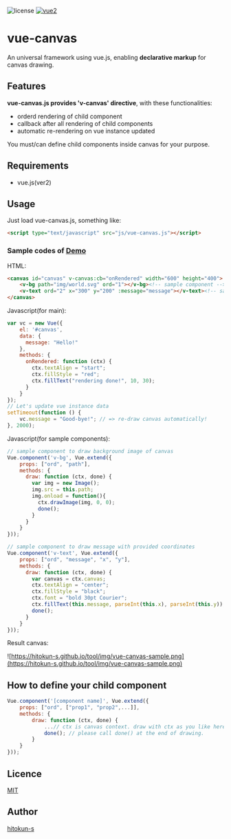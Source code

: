 ![license](https://img.shields.io/github/license/mashape/apistatus.svg)
[![vue2](https://img.shields.io/badge/vue-2.x-brightgreen.svg)](https://vuejs.org/)

vue-canvas
===

An universal framework using vue.js, enabling **declarative markup** for canvas drawing.

## Features

**vue-canvas.js provides 'v-canvas' directive**, with these functionalities:

- orderd rendering of child component
- callback after all rendering of child components
- automatic re-rendering on vue instance updated

You must/can define child components inside canvas for your purpose.  

## Requirements

- vue.js(ver2)

## Usage

Just load vue-canvas.js, something like:  
```html
<script type="text/javascript" src="js/vue-canvas.js"></script>
```
### Sample codes of [Demo](https://hitokun-s.github.io/tool/vue-canvas.html)

HTML:  
```html
<canvas id="canvas" v-canvas:cb="onRendered" width="600" height="400">
    <v-bg path="img/world.svg" ord="1"></v-bg><!-- sample component -->
    <v-text ord="2" x="300" y="200" :message="message"></v-text><!-- sample component -->
</canvas>
```

Javascript(for main):  
```javascript
var vc = new Vue({
    el: '#canvas',
    data: {
      message: "Hello!"
    },
    methods: {
      onRendered: function (ctx) {
        ctx.textAlign = "start";
        ctx.fillStyle = "red";
        ctx.fillText("rendering done!", 10, 30);
      }
    }
});
// Let's update vue instance data
setTimeout(function () {
    vc.message = "Good-bye!"; // => re-draw canvas automatically!
}, 2000);
```

Javascript(for sample components):
```javascript
// sample component to draw background image of canvas 
Vue.component('v-bg', Vue.extend({
    props: ["ord", "path"],
    methods: {
      draw: function (ctx, done) {
        var img = new Image();
        img.src = this.path;
        img.onload = function(){
          ctx.drawImage(img, 0, 0);
          done();
        }
      }
    }
}));

// sample component to draw message with provided coordinates
Vue.component('v-text', Vue.extend({
    props: ["ord", "message", "x", "y"],
    methods: {
      draw: function (ctx, done) {
        var canvas = ctx.canvas;
        ctx.textAlign = "center";
        ctx.fillStyle = "black";
        ctx.font = "bold 30pt Courier";
        ctx.fillText(this.message, parseInt(this.x), parseInt(this.y));
        done();
      }
    }
}));
``` 

Result canvas:  

![https://hitokun-s.github.io/tool/img/vue-canvas-sample.png](https://hitokun-s.github.io/tool/img/vue-canvas-sample.png)

## How to define your child component

```javascript
Vue.component('[component name]', Vue.extend({
    props: ["ord", ["prop1", "prop2",...]],
    methods: {
        draw: function (ctx, done) {
            ...// ctx is canvas context. draw with ctx as you like here.
            done(); // please call done() at the end of drawing.
        }
    }
}));
``` 

## Licence

[MIT](https://github.com/hitokun-s/vue-canvas/blob/master/LICENCE.txt)

## Author

[hitokun-s](https://github.com/hitokun-s)
   
